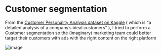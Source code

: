 # Customer segmentation

From the [Customer Personality Analysis dataset on Kaggle](https://www.kaggle.com/datasets/imakash3011/customer-personality-analysis) ( which is "a detailed analysis of a company’s ideal customers" ), I tried to perform a Customer segmentation so the (imaginary) marketing team could better target their customers with ads with the right content on the right platform

![image](https://user-images.githubusercontent.com/86613710/184436402-19aaf3f5-f0d7-4626-82db-754c5800b69a.png)
